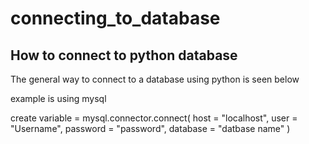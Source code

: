 # connecting_to_database

## How to connect to python database 

The general way to connect to a database using python is seen below 

example is using mysql

create variable = mysql.connector.connect(
    host = "localhost",
    user = "Username",
    password = "password",
    database = "datbase name"
)